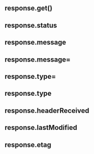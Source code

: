 ## response.get()
## response.status
## response.message
## response.message=
## response.type=
## response.type
## response.headerReceived
## response.lastModified
## response.etag
